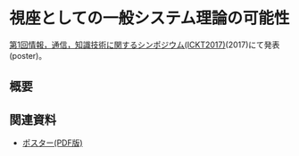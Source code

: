 # 視座としての一般システム理論の可能性
[第1回情報，通信，知識技術に関するシンポジウム(ICKT2017)](http://www.ickt2017.org)(2017)にて発表(poster)。

## 概要

## 関連資料
- [ポスター(PDF版)](https://www.scribd.com/doc/340964573)
